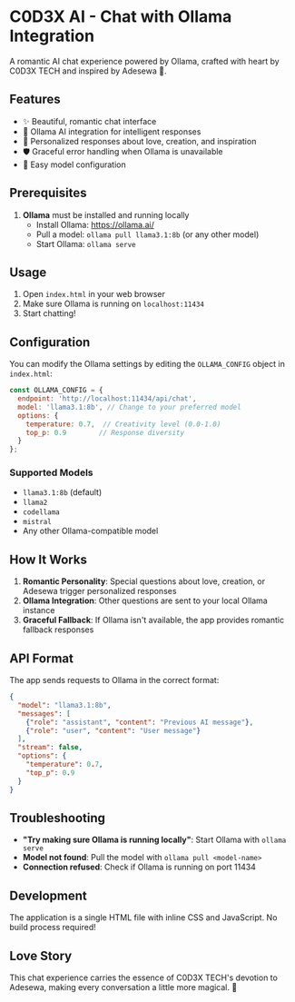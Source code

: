 # C0D3X AI - Chat with Ollama Integration

A romantic AI chat experience powered by Ollama, crafted with heart by C0D3X TECH and inspired by Adesewa 💞.

## Features

- ✨ Beautiful, romantic chat interface
- 🤖 Ollama AI integration for intelligent responses
- 💝 Personalized responses about love, creation, and inspiration
- 🛡️ Graceful error handling when Ollama is unavailable
- 🔧 Easy model configuration

## Prerequisites

1. **Ollama** must be installed and running locally
   - Install Ollama: https://ollama.ai/
   - Pull a model: `ollama pull llama3.1:8b` (or any other model)
   - Start Ollama: `ollama serve`

## Usage

1. Open `index.html` in your web browser
2. Make sure Ollama is running on `localhost:11434`
3. Start chatting!

## Configuration

You can modify the Ollama settings by editing the `OLLAMA_CONFIG` object in `index.html`:

```javascript
const OLLAMA_CONFIG = {
  endpoint: 'http://localhost:11434/api/chat',
  model: 'llama3.1:8b', // Change to your preferred model
  options: {
    temperature: 0.7,  // Creativity level (0.0-1.0)
    top_p: 0.9        // Response diversity
  }
};
```

### Supported Models

- `llama3.1:8b` (default)
- `llama2`
- `codellama`
- `mistral`
- Any other Ollama-compatible model

## How It Works

1. **Romantic Personality**: Special questions about love, creation, or Adesewa trigger personalized responses
2. **Ollama Integration**: Other questions are sent to your local Ollama instance
3. **Graceful Fallback**: If Ollama isn't available, the app provides romantic fallback responses

## API Format

The app sends requests to Ollama in the correct format:

```json
{
  "model": "llama3.1:8b",
  "messages": [
    {"role": "assistant", "content": "Previous AI message"},
    {"role": "user", "content": "User message"}
  ],
  "stream": false,
  "options": {
    "temperature": 0.7,
    "top_p": 0.9
  }
}
```

## Troubleshooting

- **"Try making sure Ollama is running locally"**: Start Ollama with `ollama serve`
- **Model not found**: Pull the model with `ollama pull <model-name>`
- **Connection refused**: Check if Ollama is running on port 11434

## Development

The application is a single HTML file with inline CSS and JavaScript. No build process required!

## Love Story

This chat experience carries the essence of C0D3X TECH's devotion to Adesewa, making every conversation a little more magical. 🌹